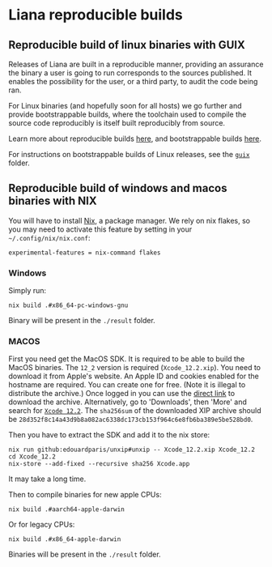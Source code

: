 # Liana reproducible builds

## Reproducible build of linux binaries with GUIX

Releases of Liana are built in a reproducible manner, providing an assurance the binary a user is
going to run corresponds to the sources published. It enables the possibility for the user, or a
third party, to audit the code being ran.

For Linux binaries (and hopefully soon for all hosts) we go further and provide bootstrappable
builds, where the toolchain used to compile the source code reproducibly is itself built
reproducibly from source.

Learn more about reproducible builds [here](https://reproducible-builds.org/), and bootstrappable
builds [here](https://bootstrappable.org/).

For instructions on bootstrappable builds of Linux releases, see the [`guix`](./guix) folder.


## Reproducible build of windows and macos binaries with NIX

You will have to install [Nix](https://nixos.org/download/#download-nix), a package manager.
We rely on nix flakes, so you may need to activate this feature by setting in your `~/.config/nix/nix.conf`:

```
experimental-features = nix-command flakes
```

### Windows

Simply run:

```
nix build .#x86_64-pc-windows-gnu
```

Binary will be present in the `./result` folder.


### MACOS

First you need get the MacOS SDK. It is required to be able to build the MacOS binaries. The `12_2` version is
required (`Xcode_12.2.xip`). You need to download it from Apple's website. An Apple ID and cookies
enabled for the hostname are required.  You can create one for free. (Note it is illegal to
distribute the archive.) Once logged in you can use the [direct
link](https://download.developer.apple.com/Developer_Tools/Xcode_12.2/Xcode_12.2.xip) to download
the archive. Alternatively, go to 'Downloads', then 'More' and search for [`Xcode
12.2`](https://developer.apple.com/download/all/?q=Xcode%2012.2).
The `sha256sum` of the downloaded XIP archive should be
`28d352f8c14a43d9b8a082ac6338dc173cb153f964c6e8fb6ba389e5be528bd0`.

Then you have to extract the SDK and add it to the nix store:

```
nix run github:edouardparis/unxip#unxip -- Xcode_12.2.xip Xcode_12.2
cd Xcode_12.2
nix-store --add-fixed --recursive sha256 Xcode.app
```
It may take a long time.

Then to compile binaries for new apple CPUs:
```
nix build .#aarch64-apple-darwin
```
Or for legacy CPUs:
```
nix build .#x86_64-apple-darwin
```

Binaries will be present in the `./result` folder.
